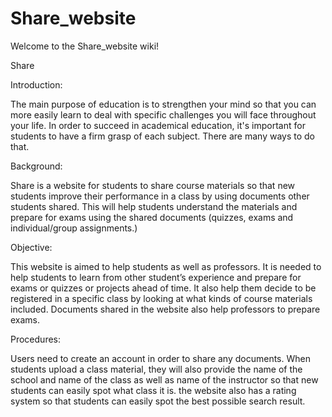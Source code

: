 # Share_website
Welcome to the Share_website wiki!

Share

Introduction:

The main purpose of education is to strengthen your mind so that you can more easily learn to deal with specific challenges you will face throughout your life. In order to succeed in academical education, it's important for students to have a firm grasp of each subject. There are many ways to do that.

Background:

Share is a website for students to share course materials so that new students improve their performance in a class by using documents other students shared. This will help students understand the materials and prepare for exams using the shared documents (quizzes, exams and individual/group assignments.)

Objective:

This website is aimed to help students as well as professors. It is needed to help students to learn from other student’s experience and prepare for exams or quizzes or projects ahead of time. It also help them decide to be registered in a specific class by looking at what kinds of course materials included. Documents shared in the website also help professors to prepare exams.

Procedures:

Users need to create an account in order to share any documents. When students upload a class material, they will also provide the name of the school and name of the class as well as name of the instructor so that new students can easily spot what class it is. the website also has a rating system so that students can easily spot the best possible search result.
